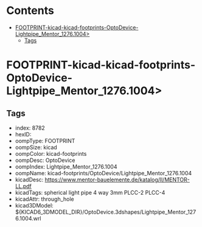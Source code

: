 



Contents
========

* [FOOTPRINT-kicad-kicad-footprints-OptoDevice-Lightpipe_Mentor_1276.1004>](#footprint-kicad-kicad-footprints-optodevice-lightpipe_mentor_12761004)
	* [Tags](#tags)

# FOOTPRINT-kicad-kicad-footprints-OptoDevice-Lightpipe_Mentor_1276.1004>

## Tags

- index: 8782
- hexID: 
- oompType: FOOTPRINT
- oompSize: kicad
- oompColor: kicad-footprints
- oompDesc: OptoDevice
- oompIndex: Lightpipe_Mentor_1276.1004
- oompName: kicad-footprints/OptoDevice/Lightpipe_Mentor_1276.1004
- kicadDesc: https://www.mentor-bauelemente.de/katalog/ll/MENTOR-LL.pdf
- kicadTags: spherical light pipe 4 way 3mm PLCC-2 PLCC-4
- kicadAttr: through_hole
- kicad3DModel: ${KICAD6_3DMODEL_DIR}/OptoDevice.3dshapes/Lightpipe_Mentor_1276.1004.wrl
